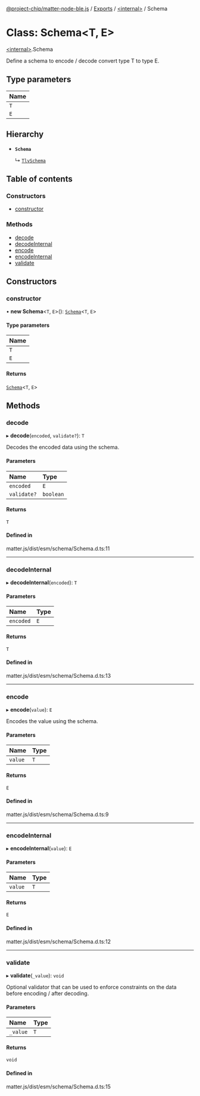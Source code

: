 [@project-chip/matter-node-ble.js](../README.md) / [Exports](../modules.md) / [\<internal\>](../modules/internal_.md) / Schema

# Class: Schema\<T, E\>

[\<internal\>](../modules/internal_.md).Schema

Define a schema to encode / decode convert type T to type E.

## Type parameters

| Name |
| :------ |
| `T` |
| `E` |

## Hierarchy

- **`Schema`**

  ↳ [`TlvSchema`](internal_.TlvSchema.md)

## Table of contents

### Constructors

- [constructor](internal_.Schema.md#constructor)

### Methods

- [decode](internal_.Schema.md#decode)
- [decodeInternal](internal_.Schema.md#decodeinternal)
- [encode](internal_.Schema.md#encode)
- [encodeInternal](internal_.Schema.md#encodeinternal)
- [validate](internal_.Schema.md#validate)

## Constructors

### constructor

• **new Schema**\<`T`, `E`\>(): [`Schema`](internal_.Schema.md)\<`T`, `E`\>

#### Type parameters

| Name |
| :------ |
| `T` |
| `E` |

#### Returns

[`Schema`](internal_.Schema.md)\<`T`, `E`\>

## Methods

### decode

▸ **decode**(`encoded`, `validate?`): `T`

Decodes the encoded data using the schema.

#### Parameters

| Name | Type |
| :------ | :------ |
| `encoded` | `E` |
| `validate?` | `boolean` |

#### Returns

`T`

#### Defined in

matter.js/dist/esm/schema/Schema.d.ts:11

___

### decodeInternal

▸ **decodeInternal**(`encoded`): `T`

#### Parameters

| Name | Type |
| :------ | :------ |
| `encoded` | `E` |

#### Returns

`T`

#### Defined in

matter.js/dist/esm/schema/Schema.d.ts:13

___

### encode

▸ **encode**(`value`): `E`

Encodes the value using the schema.

#### Parameters

| Name | Type |
| :------ | :------ |
| `value` | `T` |

#### Returns

`E`

#### Defined in

matter.js/dist/esm/schema/Schema.d.ts:9

___

### encodeInternal

▸ **encodeInternal**(`value`): `E`

#### Parameters

| Name | Type |
| :------ | :------ |
| `value` | `T` |

#### Returns

`E`

#### Defined in

matter.js/dist/esm/schema/Schema.d.ts:12

___

### validate

▸ **validate**(`_value`): `void`

Optional validator that can be used to enforce constraints on the data before encoding / after decoding.

#### Parameters

| Name | Type |
| :------ | :------ |
| `_value` | `T` |

#### Returns

`void`

#### Defined in

matter.js/dist/esm/schema/Schema.d.ts:15

